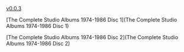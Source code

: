 [v0.0.3](https://github.com/littleflute/ufo1/edit/master/README.md)

[The Complete Studio Albums 1974-1986 Disc 1](The Complete Studio Albums 1974-1986 Disc 1)

[The Complete Studio Albums 1974-1986 Disc 2](The Complete Studio Albums 1974-1986 Disc 2)
